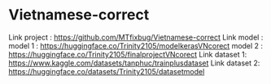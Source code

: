 # Vietnamese-correct

Link project : https://github.com/MTfixbug/Vietnamese-correct
Link model : 
model 1 : https://huggingface.co/Trinity2105/modelkerasVNcorect
model 2 : https://huggingface.co/Trinity2105/finalprojectVNcorect
Link dataset 1: https://www.kaggle.com/datasets/tanphuc/trainplusdataset
Link dataset 2: https://huggingface.co/datasets/Trinity2105/datasetmodel
